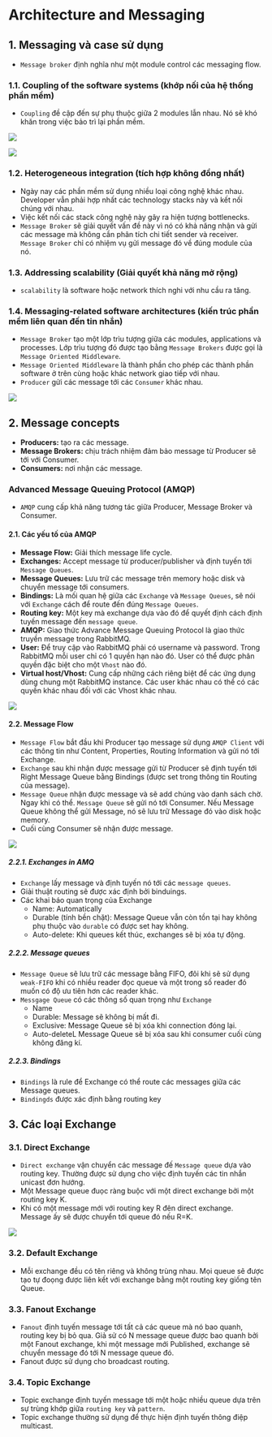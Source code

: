 # Architecture and Messaging 
## 1. Messaging và case sử dụng
- `Message broker` định nghĩa như một module control các messaging flow.
### 1.1. Coupling of the software systems (khớp nối của hệ thống phần mềm)
- `Coupling` đề cập đến sự phụ thuộc giữa 2 modules lẫn nhau. Nó sẽ khó khăn trong việc bảo trì lại phần mềm.

![](https://i.ibb.co/c297GrY/Screenshot-from-2021-10-05-17-31-08.png)

![](https://i.ibb.co/yf4dP34/Screenshot-from-2021-10-05-17-31-44.png)

### 1.2. Heterogeneous integration (tích hợp không đồng nhất)
- Ngày nay các phần mềm sử dụng nhiều loại công nghệ khác nhau. Developer vẫn phải hợp nhất các technology stacks này và kết nối chúng với nhau.
- Việc kết nối các stack công nghệ này gây ra hiện tượng bottlenecks.
- `Message Broker` sẽ giải quyết vấn đề này vì nó có khả năng nhận và gửi các message mà không cần phân tích chi tiết sender và receiver. `Message Broker` chỉ có nhiệm vụ gửi message đó về đúng module của nó.

### 1.3. Addressing scalability (Giải quyết khả năng mở rộng)
- `scalability` là software hoặc network thích nghi với nhu cầu ra tăng.

### 1.4. Messaging-related software architectures (kiến trúc phần mềm liên quan đến tin nhắn)
- `Message Broker` tạo một lớp trìu tượng giữa các modules, applications và processes. Lớp trìu tượng đó được tạo bằng `Message Brokers` được gọi là `Message Oriented Middleware`.
- `Message Oriented Middleware` là thành phần cho phép các thành phần software ở trên cùng hoặc khác network giao tiếp với nhau.
- `Producer` gửi các message tới các `Consumer` khác nhau.

![](https://i.ibb.co/XYFnTpW/Screenshot-from-2021-10-06-08-58-14.png)

## 2. Message concepts
- **Producers:** tạo ra các message.
- **Message Brokers:** chịu trách nhiệm đảm bảo message từ Producer sẽ tới với Consumer.
- **Consumers:** nơi nhận các message.
### Advanced Message Queuing Protocol (AMQP)
- `AMQP` cung cấp khả năng tương tác giữa Producer, Message Broker và Consumer.
#### 2.1. Các yếu tố của AMQP
- **Message Flow:** Giải thích message life cycle.
- **Exchanges:** Accept message từ producer/publisher và định tuyến tới `Message Queues`.
- **Message Queues:** Lưu trữ các message trên memory hoặc disk và chuyển message tới consumers.
- **Bindings:** Là mối quan hệ giữa các `Exchange` và `Message Queues`, sẽ nói với `Exchange` cách để route đến đúng `Message Queues`.
- **Routing key:** Một key mà exchange dựa vào đó để quyết định cách định tuyến message đến `message queue`.
- **AMQP:** Giao thức Advance Message Queuing Protocol là giao thức truyền message trong RabbitMQ.
- **User:** Để truy cập vào RabbitMQ phải có username và password. Trong RabbitMQ mỗi user chỉ có 1 quyền hạn nào đó. User có thể được phân quyền đặc biệt cho một `Vhost` nào đó.
- **Virtual host/Vhost:** Cung cấp những cách riêng biệt để các ứng dụng dùng chung một RabbitMQ instance. Các user khác nhau có thể có các quyền khác nhau đối với các Vhost khác nhau. 

![](https://i.ibb.co/hmjVZzW/Screenshot-from-2021-10-06-09-10-32.png)

#### 2.2. Message Flow
- `Message Flow` bắt đầu khi Producer tạo message sử dụng `AMQP Client` với các thông tin như Content, Properties, Routing Information và gửi nó tới Exchange. 
- `Exchange` sau khi nhận được message gửi từ Producer sẽ định tuyến tới Right Message Queue bằng Bindings (được set trong thông tin Routing của message). 
- `Message Queue` nhận được message và sẽ add chúng vào danh sách chờ. Ngay khi có thể. `Message Queue` sẽ gửi nó tới Consumer. Nếu Message Queue không thể gửi Message, nó sẽ lưu trữ Message đó vào disk hoặc memory.
- Cuối cùng Consumer sẽ nhận được message.

![](https://i.ibb.co/52CP5Wx/Screenshot-from-2021-10-06-09-16-37.png)

##### 2.2.1. Exchanges in AMQ
- `Exchange` lấy message và định tuyến nó tới các `message queues`. 
- Giải thuật routing sẽ được xác định bởi binduings.
- Các khai báo quan trọng của Exchange
  + Name: Automatically
  + Durable (tính bền chặt): Message Queue vẫn còn tồn tại hay không phụ thuộc vào `durable` có được set hay không.
  + Auto-delete: Khi queues kết thúc, exchanges sẽ bị xóa tự động.

##### 2.2.2. Message queues
- `Message Queue` sẽ lưu trữ các message bằng FIFO, đôi khi sẽ sử dụng `weak-FIFO` khi có nhiều reader đọc queue và một trong số reader đó muốn có độ ưu tiên hơn các reader khác.
- `Messgage Queue` có các thông số quan trọng như `Exchange`
   + Name
   + Durable: Message sẽ không bị mất đi.
   + Exclusive: Message Queue sẽ bị xóa khi connection đóng lại.
   + Auto-deleteL Message Queue sẽ bị xóa sau khi consumer cuối cùng không đăng kí.

##### 2.2.3. Bindings
- `Bindings` là rule để Exchange có thể route các messages giữa các Message queues.
- `Bindingds` được xác định bằng routing key

## 3. Các loại Exchange
### 3.1. Direct Exchange
- `Direct exchange` vận chuyển các message đế `Message queue` dựa vào routing key. Thường được sử dụng cho việc định tuyến các tin nhắn unicast đơn hướng.
- Một Message queue đuọc ràng buộc với một direct exchange bởi một routing key K.
- Khi có một message mới với routing key R đên direct exchange. Message ấy sẽ được chuyển tới queue đó nếu R=K.

![](https://images.viblo.asia/58a67bc4-e097-44a4-95d2-5d89a7e2e6f5.png)

### 3.2. Default Exchange
- Mỗi exchange đều có tên riêng và không trùng nhau. Mọi queue sẽ được tạo tự đoọng được liên kết với exchange bằng một routing key giống tên Queue.

### 3.3. Fanout Exchange
- `Fanout` định tuyến message tới tất cả các queue mà nó bao quanh, routing key bị bỏ qua. Giả sử có N message queue được bao quanh bởi một Fanout exchange, khi một message mới Published, exchange sẽ chuyển message đó tới N message queue đó.
- Fanout được sử dụng cho broadcast routing.

### 3.4. Topic Exchange
- Topic exchange định tuyến message tới một hoặc nhiều queue dựa trên sự trùng khớp giữa `routing key` và `pattern`. 
- Topic exchange thường sử dụng để thực hiện định tuyến thông điệp multicast.


